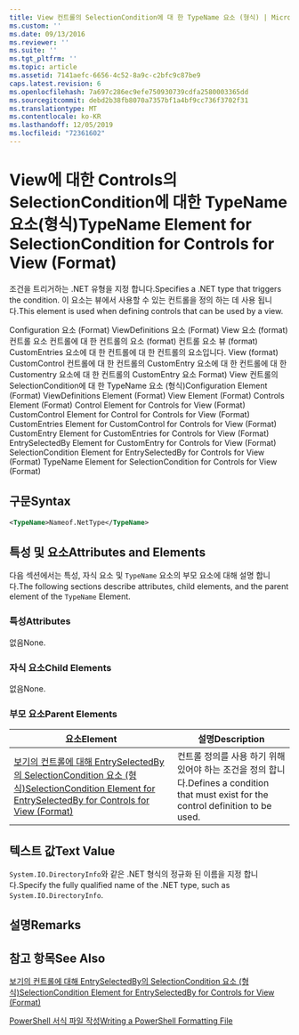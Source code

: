 ```yaml
---
title: View 컨트롤의 SelectionCondition에 대 한 TypeName 요소 (형식) | Microsoft Docs
ms.custom: ''
ms.date: 09/13/2016
ms.reviewer: ''
ms.suite: ''
ms.tgt_pltfrm: ''
ms.topic: article
ms.assetid: 7141aefc-6656-4c52-8a9c-c2bfc9c87be9
caps.latest.revision: 6
ms.openlocfilehash: 7a697c286ec9efe750930739cdfa2580003365dd
ms.sourcegitcommit: debd2b38fb8070a7357bf1a4bf9cc736f3702f31
ms.translationtype: MT
ms.contentlocale: ko-KR
ms.lasthandoff: 12/05/2019
ms.locfileid: "72361602"
---
```

# <a name="typename-element-for-selectioncondition-for-controls-for-view-format"></a><span data-ttu-id="3efcd-102">View에 대한 Controls의 SelectionCondition에 대한 TypeName 요소(형식)</span><span class="sxs-lookup"><span data-stu-id="3efcd-102">TypeName Element for SelectionCondition for Controls for View (Format)</span></span>

<span data-ttu-id="3efcd-103">조건을 트리거하는 .NET 유형을 지정 합니다.</span><span class="sxs-lookup"><span data-stu-id="3efcd-103">Specifies a .NET type that triggers the condition.</span></span> <span data-ttu-id="3efcd-104">이 요소는 뷰에서 사용할 수 있는 컨트롤을 정의 하는 데 사용 됩니다.</span><span class="sxs-lookup"><span data-stu-id="3efcd-104">This element is used when defining controls that can be used by a view.</span></span>

<span data-ttu-id="3efcd-105">Configuration 요소 (Format) ViewDefinitions 요소 (Format) View 요소 (format) 컨트롤 요소 컨트롤에 대 한 컨트롤의 요소 (format) 컨트롤 요소 뷰 (format) CustomEntries 요소에 대 한 컨트롤에 대 한 컨트롤의 요소입니다. View (format) CustomControl 컨트롤에 대 한 컨트롤의 CustomEntry 요소에 대 한 컨트롤에 대 한 Customentry 요소에 대 한 컨트롤의 CustomEntry 요소 Format) View 컨트롤의 SelectionCondition에 대 한 TypeName 요소 (형식)</span><span class="sxs-lookup"><span data-stu-id="3efcd-105">Configuration Element (Format) ViewDefinitions Element (Format) View Element (Format) Controls Element (Format) Control Element for Controls for View (Format) CustomControl Element for Control for Controls for View (Format) CustomEntries Element for CustomControl for Controls for View (Format) CustomEntry Element for CustomEntries for Controls for View (Format) EntrySelectedBy Element for CustomEntry for Controls for View (Format) SelectionCondition Element for EntrySelectedBy for Controls for View (Format) TypeName Element for SelectionCondition for Controls for View (Format)</span></span>

## <a name="syntax"></a><span data-ttu-id="3efcd-106">구문</span><span class="sxs-lookup"><span data-stu-id="3efcd-106">Syntax</span></span>

```xml
<TypeName>Nameof.NetType</TypeName>

```

## <a name="attributes-and-elements"></a><span data-ttu-id="3efcd-107">특성 및 요소</span><span class="sxs-lookup"><span data-stu-id="3efcd-107">Attributes and Elements</span></span>

<span data-ttu-id="3efcd-108">다음 섹션에서는 특성, 자식 요소 및 `TypeName` 요소의 부모 요소에 대해 설명 합니다.</span><span class="sxs-lookup"><span data-stu-id="3efcd-108">The following sections describe attributes, child elements, and the parent element of the `TypeName` Element.</span></span>

### <a name="attributes"></a><span data-ttu-id="3efcd-109">특성</span><span class="sxs-lookup"><span data-stu-id="3efcd-109">Attributes</span></span>

<span data-ttu-id="3efcd-110">없음</span><span class="sxs-lookup"><span data-stu-id="3efcd-110">None.</span></span>

### <a name="child-elements"></a><span data-ttu-id="3efcd-111">자식 요소</span><span class="sxs-lookup"><span data-stu-id="3efcd-111">Child Elements</span></span>

<span data-ttu-id="3efcd-112">없음</span><span class="sxs-lookup"><span data-stu-id="3efcd-112">None.</span></span>

### <a name="parent-elements"></a><span data-ttu-id="3efcd-113">부모 요소</span><span class="sxs-lookup"><span data-stu-id="3efcd-113">Parent Elements</span></span>

|<span data-ttu-id="3efcd-114">요소</span><span class="sxs-lookup"><span data-stu-id="3efcd-114">Element</span></span>|<span data-ttu-id="3efcd-115">설명</span><span class="sxs-lookup"><span data-stu-id="3efcd-115">Description</span></span>|
|-------------|-----------------|
|[<span data-ttu-id="3efcd-116">보기의 컨트롤에 대해 EntrySelectedBy의 SelectionCondition 요소 (형식)</span><span class="sxs-lookup"><span data-stu-id="3efcd-116">SelectionCondition Element for EntrySelectedBy for Controls for View (Format)</span></span>](./selectioncondition-element-for-entryselectedby-for-controls-for-view-format.md)|<span data-ttu-id="3efcd-117">컨트롤 정의를 사용 하기 위해 있어야 하는 조건을 정의 합니다.</span><span class="sxs-lookup"><span data-stu-id="3efcd-117">Defines a condition that must exist for the control definition to be used.</span></span>|

## <a name="text-value"></a><span data-ttu-id="3efcd-118">텍스트 값</span><span class="sxs-lookup"><span data-stu-id="3efcd-118">Text Value</span></span>

<span data-ttu-id="3efcd-119">`System.IO.DirectoryInfo`와 같은 .NET 형식의 정규화 된 이름을 지정 합니다.</span><span class="sxs-lookup"><span data-stu-id="3efcd-119">Specify the fully qualified name of the .NET type, such as `System.IO.DirectoryInfo`.</span></span>

## <a name="remarks"></a><span data-ttu-id="3efcd-120">설명</span><span class="sxs-lookup"><span data-stu-id="3efcd-120">Remarks</span></span>

## <a name="see-also"></a><span data-ttu-id="3efcd-121">참고 항목</span><span class="sxs-lookup"><span data-stu-id="3efcd-121">See Also</span></span>

[<span data-ttu-id="3efcd-122">보기의 컨트롤에 대해 EntrySelectedBy의 SelectionCondition 요소 (형식)</span><span class="sxs-lookup"><span data-stu-id="3efcd-122">SelectionCondition Element for EntrySelectedBy for Controls for View (Format)</span></span>](./selectioncondition-element-for-entryselectedby-for-controls-for-view-format.md)

[<span data-ttu-id="3efcd-123">PowerShell 서식 파일 작성</span><span class="sxs-lookup"><span data-stu-id="3efcd-123">Writing a PowerShell Formatting File</span></span>](./writing-a-powershell-formatting-file.md)
